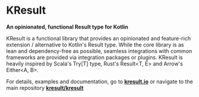 # KResult

**An opinionated, functional Result type for Kotlin**

KResult is a functional library that provides an opinionated and feature-rich extension / alternative to Kotlin's Result<T> type. While the core library is as lean and dependency-free as possible, seamless integrations with common frameworks are provided via integration packages or plugins. KResult is heavily inspired by Scala's Try[T] type, Rust's Result<T, E> and Arrow's Either<A, B>.

For details, examples and documentation, go to **[kresult.io](https://kresult.io)** or navigate to the main repository **[kresult/kresult](https://github.com/kresult/kresult)**
